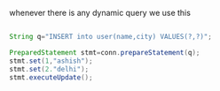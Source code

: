 

whenever there is any dynamic query we use this

```java

String q="INSERT into user(name,city) VALUES(?,?)";

PreparedStatement stmt=conn.prepareStatement(q);
stmt.set(1,"ashish");
stmt.set(2."delhi");
stmt.executeUpdate();

```